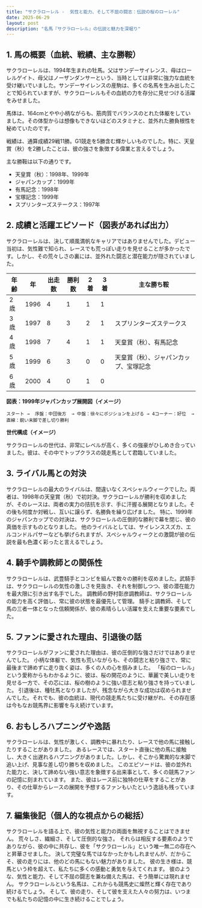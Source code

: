 ```yaml
---
title: "サクラローレル -  気性と能力、そして不屈の闘志：伝説の桜のローレル"
date: 2025-06-29
layout: post
description: "名馬『サクラローレル』の伝説と魅力を深堀り"
---
```


## 1. 馬の概要（血統、戦績、主な勝鞍）

サクラローレルは、1994年生まれの牡馬。父はサンデーサイレンス、母はローレルゲイト、母父はノーザンダンサーという、当時としては非常に強力な血統を受け継いでいました。サンデーサイレンスの産駒は、多くの名馬を生み出したことで知られていますが、サクラローレルもその血統の力を存分に見せつける活躍をみせました。

馬体は、164cmとやや小柄ながらも、筋肉質でバランスのとれた体躯をしていました。その体型からは想像もできないほどのスタミナと、並外れた勝負根性を秘めていたのです。

戦績は、通算成績29戦11勝。G1競走を5勝含む輝かしいものでした。特に、天皇賞（秋）を2勝したことは、彼の強さを象徴する偉業と言えるでしょう。

主な勝鞍は以下の通りです。

* 天皇賞（秋）：1998年、1999年
* ジャパンカップ：1999年
* 有馬記念：1998年
* 宝塚記念：1999年
* スプリンターズステークス：1997年


## 2. 成績と活躍エピソード（図表があれば出力）

サクラローレルは、決して順風満帆なキャリアではありませんでした。デビュー当初は、気性難で知られ、レースでも荒っぽい走りを見せることが多かったです。しかし、その荒々しさの裏には、並外れた闘志と潜在能力が隠されていました。

| 年齢 | 年 | 出走数 | 勝利数 | 2着 | 3着 | 主な勝ち鞍 |
|---|---|---|---|---|---|---|
| 2歳 | 1996 | 4 | 1 | 1 | 1 |  |
| 3歳 | 1997 | 8 | 3 | 2 | 1 | スプリンターズステークス |
| 4歳 | 1998 | 7 | 4 | 1 | 1 | 天皇賞（秋）、有馬記念 |
| 5歳 | 1999 | 6 | 3 | 0 | 0 | 天皇賞（秋）、ジャパンカップ、宝塚記念 |
| 6歳 | 2000 | 4 | 0 | 1 | 0 |  |


**図表：1999年ジャパンカップ展開図（イメージ）**

```
スタート →  序盤：中団後方  → 中盤：徐々にポジションを上げる → 4コーナー：好位  → 直線：鋭い末脚で差し切り勝利
```


**世代構成（イメージ）**

サクラローレルの世代は、非常にレベルが高く、多くの強豪がひしめき合っていました。彼は、その中でトップクラスの競走馬として君臨していました。


## 3. ライバル馬との対決

サクラローレルの最大のライバルは、間違いなくスペシャルウィークでした。両者は、1998年の天皇賞（秋）で初対決。サクラローレルが勝利を収めましたが、そのレースは、両者の実力の拮抗を示す、手に汗握る展開となりました。その後も何度か対戦し、互いに譲らず、名勝負を繰り広げました。  特に、1999年のジャパンカップでの対決は、サクラローレルの圧倒的な勝利で幕を閉じ、彼の真価を示すものとなりました。  他のライバルとしては、サイレンススズカ、エルコンドルパサーなども挙げられますが、スペシャルウィークとの激闘が彼の伝説を最も色濃く彩ったと言えるでしょう。


## 4. 騎手や調教師との関係性

サクラローレルは、武豊騎手とコンビを組んで数々の勝利を収めました。武騎手は、サクラローレルの気性の激しさを見抜き、それを制御しつつ、彼の潜在能力を最大限に引き出す名手でした。  調教師の野村彰彦調教師は、サクラローレルの能力を高く評価し、常に彼の状態を最優先して管理。  騎手と調教師、そして馬の三者一体となった信頼関係が、彼の素晴らしい活躍を支えた重要な要素でした。


## 5. ファンに愛された理由、引退後の話

サクラローレルがファンに愛された理由は、彼の圧倒的な強さだけではありませんでした。  小柄な体躯で、気性も荒いながらも、その闘志と粘り強さで、常に最後まで諦めずに走り抜く姿は、多くの人の心を掴みました。  「桜のローレル」という愛称からもわかるように、彼は、桜の開花のように、華麗で美しい走りを見せる一方で、その芯には、桜の樹のように強い意志と粘り強さを持っていました。  引退後は、種牡馬となりましたが、残念ながら大きな成功は収められませんでした。それでも、彼の血統は、現代の競走馬たちに受け継がれ、その存在感は今もなお競馬界に影響を与え続けています。


## 6. おもしろハプニングや逸話

サクラローレルは、気性が激しく、調教中に暴れたり、レースで他の馬に接触したりすることがありました。  あるレースでは、スタート直後に他の馬に接触し、大きく出遅れるハプニングがありました。しかし、そこから驚異的な末脚で追い上げ、見事な差し切り勝ちを収めました。  このエピソードは、彼の並外れた能力と、決して諦めない強い意志を象徴する出来事として、多くの競馬ファンの記憶に刻まれています。  また、彼はレース前に独特の仕草をすることがあり、その仕草からレースの展開を予想するファンもいたという逸話も残っています。


## 7. 編集後記（個人的な視点からの総括）

サクラローレルを語る上で、彼の気性と能力の両面を無視することはできません。  荒々しさ、繊細さ、そして圧倒的な強さ。  それらは相反する要素のようでありながら、彼の中に共存し、彼を「サクラローレル」という唯一無二の存在へと昇華させました。  決して完璧な馬ではなかったかもしれませんが、だからこそ、彼の走りには、他のどの馬にもない魅力がありました。  彼の生き様は、競馬という枠を超えて、私たちに多くの感動と勇気を与えてくれます。  彼のような、気性と能力、そして不屈の闘志を兼ね備えた馬は、そう簡単には現れません。  サクラローレルという名馬は、これからも競馬史に燦然と輝く存在であり続けるでしょう。  そして、彼の走り、そして彼を支えた人々の努力は、いつまでも私たちの記憶の中に生き続けることでしょう。
